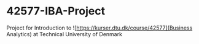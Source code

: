 # 42577-IBA-Project
Project for Introduction to ![https://kurser.dtu.dk/course/42577](Business Analytics) at Technical University of Denmark
